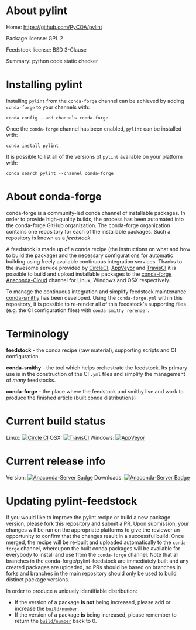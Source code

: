 About pylint
============

Home: https://github.com/PyCQA/pylint

Package license: GPL 2

Feedstock license: BSD 3-Clause

Summary: python code static checker



Installing pylint
=================

Installing `pylint` from the `conda-forge` channel can be achieved by adding `conda-forge` to your channels with:

```
conda config --add channels conda-forge
```

Once the `conda-forge` channel has been enabled, `pylint` can be installed with:

```
conda install pylint
```

It is possible to list all of the versions of `pylint` available on your platform with:

```
conda search pylint --channel conda-forge
```



About conda-forge
=================

conda-forge is a community-led conda channel of installable packages.
In order to provide high-quality builds, the process has been automated into the
conda-forge GitHub organization. The conda-forge organization contains one repository
for each of the installable packages. Such a repository is known as a *feedstock*.

A feedstock is made up of a conda recipe (the instructions on what and how to build
the package) and the necessary configurations for automatic building using freely
available continuous integration services. Thanks to the awesome service provided by
[CircleCI](https://circleci.com/), [AppVeyor](http://www.appveyor.com/)
and [TravisCI](https://travis-ci.org/) it is possible to build and upload installable
packages to the [conda-forge](https://anaconda.org/conda-forge)
[Anaconda-Cloud](http://docs.anaconda.org/) channel for Linux, Windows and OSX respectively.

To manage the continuous integration and simplify feedstock maintenance
[conda-smithy](http://github.com/conda-forge/conda-smithy) has been developed.
Using the ``conda-forge.yml`` within this repository, it is possible to re-render all of
this feedstock's supporting files (e.g. the CI configuration files) with ``conda smithy rerender``.


Terminology
===========

**feedstock** - the conda recipe (raw material), supporting scripts and CI configuration.

**conda-smithy** - the tool which helps orchestrate the feedstock.
                   Its primary use is in the construction of the CI ``.yml`` files
                   and simplify the management of *many* feedstocks.

**conda-forge** - the place where the feedstock and smithy live and work to
                  produce the finished article (built conda distributions)

Current build status
====================

Linux: [![Circle CI](https://circleci.com/gh/conda-forge/pylint-feedstock.svg?style=shield)](https://circleci.com/gh/conda-forge/pylint-feedstock)
OSX: [![TravisCI](https://travis-ci.org/conda-forge/pylint-feedstock.svg?branch=master)](https://travis-ci.org/conda-forge/pylint-feedstock)
Windows: [![AppVeyor](https://ci.appveyor.com/api/projects/status/github/conda-forge/pylint-feedstock?svg=True)](https://ci.appveyor.com/project/conda-forge/pylint-feedstock/branch/master)

Current release info
====================
Version: [![Anaconda-Server Badge](https://anaconda.org/conda-forge/pylint/badges/version.svg)](https://anaconda.org/conda-forge/pylint)
Downloads: [![Anaconda-Server Badge](https://anaconda.org/conda-forge/pylint/badges/downloads.svg)](https://anaconda.org/conda-forge/pylint)


Updating pylint-feedstock
=========================

If you would like to improve the pylint recipe or build a new
package version, please fork this repository and submit a PR. Upon submission,
your changes will be run on the appropriate platforms to give the reviewer an
opportunity to confirm that the changes result in a successful build. Once
merged, the recipe will be re-built and uploaded automatically to the
`conda-forge` channel, whereupon the built conda packages will be available for
everybody to install and use from the `conda-forge` channel.
Note that all branches in the conda-forge/pylint-feedstock are
immediately built and any created packages are uploaded, so PRs should be based
on branches in forks and branches in the main repository should only be used to
build distinct package versions.

In order to produce a uniquely identifiable distribution:
 * If the version of a package **is not** being increased, please add or increase
   the [``build/number``](http://conda.pydata.org/docs/building/meta-yaml.html#build-number-and-string).
 * If the version of a package **is** being increased, please remember to return
   the [``build/number``](http://conda.pydata.org/docs/building/meta-yaml.html#build-number-and-string)
   back to 0.

